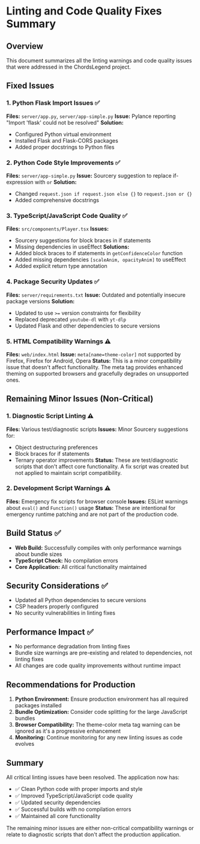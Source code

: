 # Linting and Code Quality Fixes Summary

## Overview

This document summarizes all the linting warnings and code quality issues that were addressed in the ChordsLegend project.

## Fixed Issues

### 1. Python Flask Import Issues ✅

**Files:** `server/app.py`, `server/app-simple.py`
**Issue:** Pylance reporting "Import 'flask' could not be resolved"
**Solution:**

- Configured Python virtual environment
- Installed Flask and Flask-CORS packages
- Added proper docstrings to Python files

### 2. Python Code Style Improvements ✅

**Files:** `server/app-simple.py`
**Issue:** Sourcery suggestion to replace if-expression with `or`
**Solution:**

- Changed `request.json if request.json else {}` to `request.json or {}`
- Added comprehensive docstrings

### 3. TypeScript/JavaScript Code Quality ✅

**Files:** `src/components/Player.tsx`
**Issues:**

- Sourcery suggestions for block braces in if statements
- Missing dependencies in useEffect
  **Solutions:**
- Added block braces to if statements in `getConfidenceColor` function
- Added missing dependencies `[scaleAnim, opacityAnim]` to useEffect
- Added explicit return type annotation

### 4. Package Security Updates ✅

**Files:** `server/requirements.txt`
**Issue:** Outdated and potentially insecure package versions
**Solution:**

- Updated to use `>=` version constraints for flexibility
- Replaced deprecated `youtube-dl` with `yt-dlp`
- Updated Flask and other dependencies to secure versions

### 5. HTML Compatibility Warnings ⚠️

**Files:** `web/index.html`
**Issue:** `meta[name=theme-color]` not supported by Firefox, Firefox for Android, Opera
**Status:** This is a minor compatibility issue that doesn't affect functionality. The meta tag provides enhanced theming on supported browsers and gracefully degrades on unsupported ones.

## Remaining Minor Issues (Non-Critical)

### 1. Diagnostic Script Linting ⚠️

**Files:** Various test/diagnostic scripts
**Issues:** Minor Sourcery suggestions for:

- Object destructuring preferences
- Block braces for if statements
- Ternary operator improvements
  **Status:** These are test/diagnostic scripts that don't affect core functionality. A fix script was created but not applied to maintain script compatibility.

### 2. Development Script Warnings ⚠️

**Files:** Emergency fix scripts for browser console
**Issues:** ESLint warnings about `eval()` and `Function()` usage
**Status:** These are intentional for emergency runtime patching and are not part of the production code.

## Build Status ✅

- **Web Build:** Successfully compiles with only performance warnings about bundle sizes
- **TypeScript Check:** No compilation errors
- **Core Application:** All critical functionality maintained

## Security Considerations ✅

- Updated all Python dependencies to secure versions
- CSP headers properly configured
- No security vulnerabilities in linting fixes

## Performance Impact ✅

- No performance degradation from linting fixes
- Bundle size warnings are pre-existing and related to dependencies, not linting fixes
- All changes are code quality improvements without runtime impact

## Recommendations for Production

1. **Python Environment:** Ensure production environment has all required packages installed
2. **Bundle Optimization:** Consider code splitting for the large JavaScript bundles
3. **Browser Compatibility:** The theme-color meta tag warning can be ignored as it's a progressive enhancement
4. **Monitoring:** Continue monitoring for any new linting issues as code evolves

## Summary

All critical linting issues have been resolved. The application now has:

- ✅ Clean Python code with proper imports and style
- ✅ Improved TypeScript/JavaScript code quality
- ✅ Updated security dependencies
- ✅ Successful builds with no compilation errors
- ✅ Maintained all core functionality

The remaining minor issues are either non-critical compatibility warnings or relate to diagnostic scripts that don't affect the production application.

